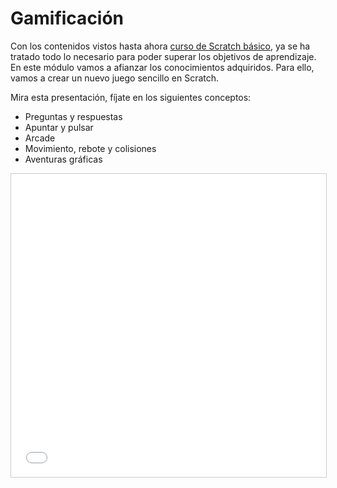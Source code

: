 
# Gamificación

Con los contenidos vistos hasta ahora [curso de Scratch básico](https://www.gitbook.com/book/catedu/ensena-pensamiento-computacional-con-scratch/details), ya se ha tratado todo lo necesario para poder superar los objetivos de aprendizaje. En este módulo vamos a afianzar los conocimientos adquiridos. Para ello, vamos a crear un nuevo juego sencillo en Scratch.

Mira esta presentación, fíjate en los siguientes conceptos:

- Preguntas y respuestas
- Apuntar y pulsar
- Arcade
- Movimiento, rebote y colisiones
- Aventuras gráficas

<iframe width="595" height="485" style="border: 1px solid #CCC; border-width: 1px; margin-bottom: 5px; max-width: 100%;" src="//www.slideshare.net/slideshow/embed_code/key/wb3kOdWlXNWNSm?startSlide=1" frameborder="0" marginwidth="0" marginheight="0" scrolling="no" allowfullscreen=""></iframe>



